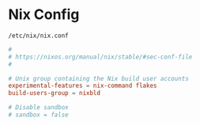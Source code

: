 # Nix Config

`/etc/nix/nix.conf`

 ```conf
#
# https://nixos.org/manual/nix/stable/#sec-conf-file
#

# Unix group containing the Nix build user accounts
experimental-features = nix-command flakes
build-users-group = nixbld 

# Disable sandbox
# sandbox = false



```
